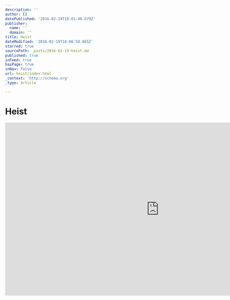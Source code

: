 ```yaml
---
description: ''
author: []
datePublished: '2016-02-19T18:01:40.679Z'
publisher:
  name: ''
  domain: ''
title: Heist
dateModified: '2016-02-19T18:00:58.865Z'
starred: true
sourcePath: _posts/2016-02-19-heist.md
published: true
inFeed: true
hasPage: true
inNav: false
url: heist/index.html
_context: 'http://schema.org'
_type: Article

---
```

# Heist

<iframe src="https://cdn.embedly.com/widgets/media.html?src=https%3A%2F%2Fplayer.vimeo.com%2Fvideo%2F104565645&amp;url=https%3A%2F%2Fvimeo.com%2F104565645&amp;image=http%3A%2F%2Fi.vimeocdn.com%2Fvideo%2F487148213_1280.jpg&amp;key=b7d04c9b404c499eba89ee7072e1c4f7&amp;type=text%2Fhtml&amp;schema=vimeo" width="1000" height="563" scrolling="no" frameborder="0" allowfullscreen="allowfullscreen" style=""></iframe>